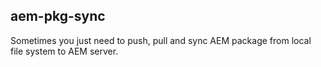 ## aem-pkg-sync

Sometimes you just need to push, pull and sync AEM package from local file system to AEM server.
